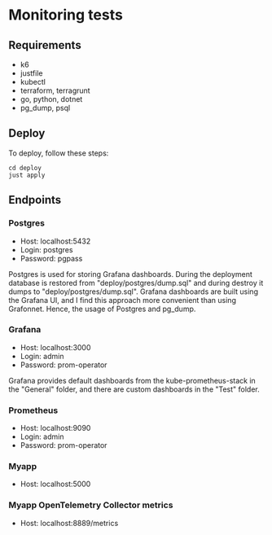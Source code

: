 # Monitoring tests

## Requirements
- k6
- justfile
- kubectl
- terraform, terragrunt
- go, python, dotnet
- pg_dump, psql

## Deploy
To deploy, follow these steps:
```shell
cd deploy
just apply
```

## Endpoints
### Postgres
- Host: localhost:5432
- Login: postgres
- Password: pgpass

Postgres is used for storing Grafana dashboards. During the deployment database is restored from "deploy/postgres/dump.sql" and during destroy it dumps to "deploy/postgres/dump.sql". Grafana dashboards are built using the Grafana UI, and I find this approach more convenient than using Grafonnet. Hence, the usage of Postgres and pg_dump.

### Grafana
- Host: localhost:3000
- Login: admin
- Password: prom-operator

Grafana provides default dashboards from the kube-prometheus-stack in the "General" folder, and there are custom dashboards in the "Test" folder.

### Prometheus
- Host: localhost:9090
- Login: admin
- Password: prom-operator

### Myapp
- Host: localhost:5000

### Myapp OpenTelemetry Collector metrics
- Host: localhost:8889/metrics